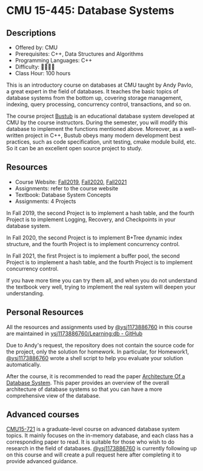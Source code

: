 # CMU 15-445: Database Systems

## Descriptions

- Offered by: CMU
- Prerequisites: C++, Data Structures and Algorithms
- Programming Languages: C++
- Difficulty: 🌟🌟🌟🌟
- Class Hour: 100 hours

This is an introductory course on databases at CMU taught by Andy Pavlo, a great expert in the field of databases. It teaches the basic topics of database systems from the bottom up, covering storage management, indexing, query processing, concurrency control, transactions, and so on.

The course project [Bustub](https://github.com/cmu-db/bustub) is an educational database system developed at CMU by the course instructors. During the semester, you will modify this database to implement the functions mentioned above. Moreover, as a well-written project in C++, Bustub obeys many modern development best practices, such as code specification, unit testing, cmake module build, etc. So it can be an excellent open source project to study.

## Resources

- Course Website: [Fall2019](https://15445.courses.cs.cmu.edu/fall2019/schedule.html), [Fall2020](https://15445.courses.cs.cmu.edu/fall2020/schedule.html), [Fall2021](https://15445.courses.cs.cmu.edu/fall2021/schedule.html)
- Assignments: refer to the course website
- Textbook: Database System Concepts
- Assignments: 4 Projects

In Fall 2019, the second Project is to implement a hash table, and the fourth Project is to implement Logging, Recovery, and Checkpoints in your database system.

In Fall 2020, the second Project is to implement B+Tree dynamic index structure, and the fourth Project is to implement concurrency control.

In Fall 2021, the first Project is to implement a buffer pool, the second Project is to implement a hash table, and the fourth Project is to implement concurrency control.

If you have more time you can try them all, and when you do not understand the textbook very well, trying to implement the real system will deepen your understanding.

## Personal Resources

All the resources and assignments used by [@ysj1173886760](https://github.com/ysj1173886760) in this course are maintained in [ysj1173886760/Learning:db - GitHub](https://github.com/ysj1173886760/Learning/tree/master/db)

Due to Andy's request, the repository does not contain the source code for the project, only the solution for homework. In particular, for Homework1, [@ysj1173886760](https://github.com/ysj1173886760) wrote a shell script to help you evaluate your solution automatically.

After the course, it is recommended to read the paper [Architecture Of a Database System](https://github.com/ysj1173886760/paper_notes/tree/master/db). This paper provides an overview of the overall architecture of database systems so that you can have a more comprehensive view of the database.
## Advanced courses

[CMU15-721](https://15721.courses.cs.cmu.edu/spring2020/) is a graduate-level course on advanced database system topics. It mainly focuses on the in-memory database, and each class has a corresponding paper to read. It is suitable for those who wish to do research in the field of databases. [@ysj1173886760](https://github.com/ysj1173886760) is currently following up on this course and will create a pull request here after completing it to provide advanced guidance.
